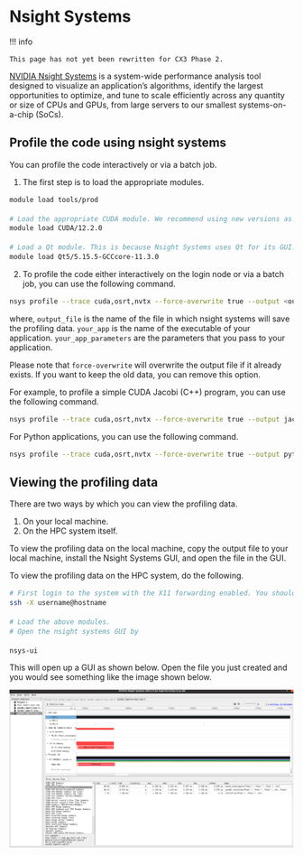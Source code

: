 # Nsight Systems

!!! info

    This page has not yet been rewritten for CX3 Phase 2.

[NVIDIA Nsight Systems](https://developer.nvidia.com/nsight-systems) is a system-wide performance analysis tool designed to visualize an application’s algorithms, identify the largest opportunities to optimize, and tune to scale efficiently across any quantity or size of CPUs and GPUs, from large servers to our smallest systems-on-a-chip (SoCs).

## Profile the code using nsight systems

You can profile the code interactively or via a batch job.

1. The first step is to load the appropriate modules.

```bash
module load tools/prod

# Load the appropriate CUDA module. We recommend using new versions as older versions are not supported on our systems for profiling. On CX3 phase 2, use CUDA versions >= 12.2.0.
module load CUDA/12.2.0

# Load a Qt module. This is because Nsight Systems uses Qt for its GUI. 
module load Qt5/5.15.5-GCCcore-11.3.0
```

2. To profile the code either interactively on the login node or via a batch job, you can use the following command.

```bash
nsys profile --trace cuda,osrt,nvtx --force-overwrite true --output <output_file> <your_app> <your_app_parameters>
```

where,
`output_file` is the name of the file in which nsight systems will save the profiling data.
`your_app` is the name of the executable of your application.
`your_app_parameters` are the parameters that you pass to your application.

Please note that `force-overwrite` will overwrite the output file if it already exists. If you want to keep the old data, you can remove this option.

For example, to profile a simple CUDA Jacobi (C++) program, you can use the following command.

```bash
nsys profile --trace cuda,osrt,nvtx --force-overwrite true --output jacobi_profile ./jacobi
```

For Python applications, you can use the following command.

```bash
nsys profile --trace cuda,osrt,nvtx --force-overwrite true --output python_profile python3 my_sctipt.py
```

## Viewing the profiling data

There are two ways by which you can view the profiling data.

1. On your local machine.
2. On the HPC system itself.

To view the profiling data on the local machine, copy the output file to your local machine, install the Nsight Systems GUI, and open the file in the GUI.

To view the profiling data on the HPC system, do the following.

```bash
# First login to the system with the X11 forwarding enabled. You should be able to use the same terminal if you already used X flag while logging in. If not, you can open a new terminal and login with the X flag.
ssh -X username@hostname

# Load the above modules.
# Open the nsight systems GUI by

nsys-ui
```
This will open up a GUI as shown below. Open the file you just created and you  would see something like the image shown below.

![Nsight Systems GUI](./img/nsight_gpu.png)